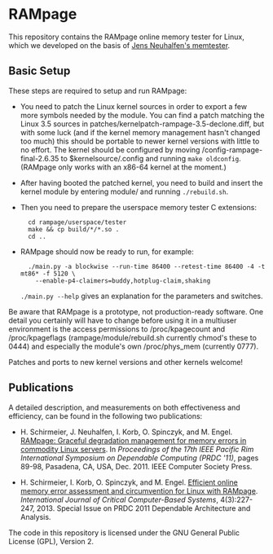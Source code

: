 # RAMpage

This repository contains the RAMpage online memory tester for Linux, which we
developed on the basis of
[Jens Neuhalfen's memtester](https://github.com/neuhalje/kernel-memtest).

## Basic Setup

These steps are required to setup and run RAMpage:

* You need to patch the Linux kernel sources in order to export a few
  more symbols needed by the module.  You can find a patch matching
  the Linux 3.5 sources in patches/kernelpatch-rampage-3.5-declone.diff,
  but with some luck (and if the kernel memory management hasn't
  changed too much) this should be portable to newer kernel versions
  with little to no effort.  The kernel should be configured by moving
  /config-rampage-final-2.6.35 to $kernelsource/.config and running
  ```make oldconfig```.  (RAMpage only works with an x86-64 kernel at the moment.)

* After having booted the patched kernel, you need to build and insert
  the kernel module by entering module/ and running ```./rebuild.sh```.

* Then you need to prepare the userspace memory tester C extensions:

        cd rampage/userspace/tester  
        make && cp build/*/*.so .  
        cd ..

* RAMpage should now be ready to run, for example:

        ./main.py -a blockwise --run-time 86400 --retest-time 86400 -4 -t mt86* -f 5120 \
          --enable-p4-claimers=buddy,hotplug-claim,shaking

  ```./main.py --help``` gives an explanation for the parameters and switches.

Be aware that RAMpage is a prototype, not production-ready software.
One detail you certainly will have to change before using it in a multiuser
environment is the access permissions to /proc/kpagecount and /proc/kpageflags
(rampage/module/rebuild.sh currently chmod's these to 0444) and especially the
module's own /proc/phys_mem (currently 0777).

Patches and ports to new kernel versions and other kernels welcome!


## Publications

A detailed description, and measurements on both effectiveness and efficiency,
can be found in the following two publications:

* H. Schirmeier, J. Neuhalfen, I. Korb, O. Spinczyk, and M. Engel.
  [RAMpage: Graceful degradation management for memory errors in commodity
  Linux servers](https://ess.cs.tu-dortmund.de/~hsc/Publications/files/PRDC-FAST-2011-Schirmeier.pdf).
  In *Proceedings of the 17th IEEE Pacific Rim International Symposium on
  Dependable Computing (PRDC '11)*, pages 89-98, Pasadena, CA, USA, Dec. 2011.
  IEEE Computer Society Press.

* H. Schirmeier, I. Korb, O. Spinczyk, and M. Engel. [Efficient online memory
  error assessment and circumvention for Linux with
  RAMpage](https://ess.cs.tu-dortmund.de/~hsc/Publications/files/IJCCBS-2013-Schirmeier.pdf).
  *International Journal of Critical Computer-Based Systems*,
  4(3):227-247, 2013.  Special Issue on PRDC 2011 Dependable Architecture and
  Analysis.

The code in this repository is licensed under the GNU General Public License
(GPL), Version 2.

